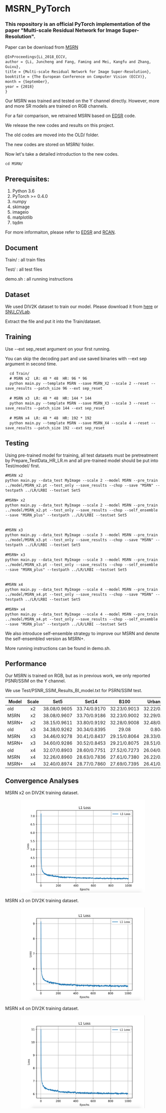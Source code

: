 # MSRN_PyTorch
### This repository is an official PyTorch implementation of the paper "Multi-scale Residual Network for Image Super-Resolution".

Paper can be download from <a href="http://openaccess.thecvf.com/content_ECCV_2018/papers/Juncheng_Li_Multi-scale_Residual_Network_ECCV_2018_paper.pdf">MSRN</a> 

```
@InProceedings{Li_2018_ECCV,
author = {Li, Juncheng and Fang, Faming and Mei, Kangfu and Zhang, Guixu},
title = {Multi-scale Residual Network for Image Super-Resolution},
booktitle = {The European Conference on Computer Vision (ECCV)},
month = {September},
year = {2018}
}
```

Our MSRN was  trained and tested on the Y channel directly.
However, more and more SR models are trained on RGB channels.

For a fair comparison, we retrained MSRN based on <a href="https://github.com/thstkdgus35/EDSR-PyTorch">EDSR</a>  code.

We release the new codes and results on this project.

The old codes are moved into the OLD/ folder.

The new codes are stored on MSRN/ folder.

Now let's take a detailed introduction to the new codes.

```
cd MSRN/
```



## Prerequisites:
1. Python 3.6
2. PyTorch >= 0.4.0
3. numpy
4. skimage
5. imageio
6. matplotlib
7. tqdm

For more informaiton, please refer to <a href="https://github.com/thstkdgus35/EDSR-PyTorch">EDSR</a> and <a href="https://github.com/yulunzhang/RCAN">RCAN</a>.



## Document
Train/             : all train files

Test/              : all test files

demo.sh        : all running instructions


## Dataset
We used DIV2K dataset to train our model. Please download it from <a href="https://data.vision.ee.ethz.ch/cvl/DIV2K/">here</a>  or  <a href="https://cv.snu.ac.kr/research/EDSR/DIV2K.tar">SNU_CVLab</a>.

Extract the file and put it into the Train/dataset.


## Training

Use --ext sep_reset argument on your first running. 

You can skip the decoding part and use saved binaries with --ext sep argument in second time.
 
```
  cd Train/
  # MSRN x2  LR: 48 * 48  HR: 96 * 96
  python main.py --template MSRN --save MSRN_X2 --scale 2 --reset --save_results --patch_size 96 --ext sep_reset
  
  # MSRN x3  LR: 48 * 48  HR: 144 * 144
  python main.py --template MSRN --save MSRN_X3 --scale 3 --reset --save_results --patch_size 144 --ext sep_reset
  
  # MSRN x4  LR: 48 * 48  HR: 192 * 192
  python main.py --template MSRN --save MSRN_X4 --scale 4 --reset --save_results --patch_size 192 --ext sep_reset

```

## Testing
Using pre-trained model for training, all test datasets must be pretreatment by  Prepare_TestData_HR_LR.m and all pre-trained model should be put into Test/model/ first.

```
#MSRN x2
python main.py --data_test MyImage --scale 2 --model MSRN --pre_train ../model/MSRN_x2.pt --test_only --save_results --chop --save "MSRN" --testpath ../LR/LRBI --testset Set5

#MSRN+ x2
python main.py --data_test MyImage --scale 2 --model MSRN --pre_train ../model/MSRN_x2.pt --test_only --save_results --chop --self_ensemble --save "MSRN_plus" --testpath ../LR/LRBI --testset Set5


#MSRN x3
python main.py --data_test MyImage --scale 3 --model MSRN --pre_train ../model/MSRN_x3.pt --test_only --save_results --chop --save "MSRN" --testpath ../LR/LRBI --testset Set5

#MSRN+ x3
python main.py --data_test MyImage --scale 3 --model MSRN --pre_train ../model/MSRN_x3.pt --test_only --save_results --chop --self_ensemble --save "MSRN_plus" --testpath ../LR/LRBI --testset Set5


#MSRN x4
python main.py --data_test MyImage --scale 4 --model MSRN --pre_train ../model/MSRN_x4.pt --test_only --save_results --chop --save "MSRN" --testpath ../LR/LRBI --testset Set5

#MSRN+ x4
python main.py --data_test MyImage --scale 4 --model MSRN --pre_train ../model/MSRN_x4.pt --test_only --save_results --chop --self_ensemble --save "MSRN_plus" --testpath ../LR/LRBI --testset Set5
```

We also introduce self-ensemble strategy to improve our MSRN and denote the self-ensembled version as MSRN+.

More running instructions can be found in demo.sh.


## Performance

Our MSRN is trained on RGB, but as in previous work, we only reported PSNR/SSIM on the Y channel.

We use  Test/PSNR_SSIM_Results_BI_model.txt for PSRN/SSIM test.


Model|Scale|Set5|Set14|B100|Urban100|Manga109
--|:--:|:--:|:--:|:--:|:--:|:--:
old       |x2|38.08/0.9605|33.74/0.9170|32.23/0.9013|32.22/0.9326|38.82/0.9868
MSRN  |x2|38.08/0.9607|33.70/0.9186|32.23/0.9002|32.29/0.9303|38.69/0.9772
MSRN+|x2|38.15/0.9611|33.80/0.9192|32.28/0.9008|32.48/0.9318|38.93/0.9778
old       |x3|34.38/0.9262|30.34/0.8395|29.08|0.8041|28.08/0.8554|33.44/0.9427
MSRN  |x3|34.46/0.9278|30.41/0.8437|29.15/0.8064|28.33/0.8561|33.67/0.9456
MSRN+|x3|34.60/0.9286|30.52/0.8453|29.21/0.8075|28.51/0.8589|33.99/0.9473
old       |x4|32.07/0.8903|28.60/0.7751|27.52/0.7273|26.04/0.7896|30.17/0.9034
MSRN  |x4|32.26/0.8960|28.63/0.7836|27.61/0.7380|26.22/0.7911|30.57/0.9103
MSRN+|x4|32.40/0.8974|28.77/0.7860|27.69/0.7395|26.41/0.7952|30.93/0.9136


## Convergence Analyses

MSRN x2 on DIV2K training dataset.

<p align="center">
<img src="images/loss_L1_x2.png" width="400px" height="300px"/>
</p>

MSRN x3 on DIV2K training dataset.

<p align="center">
<img src="images/loss_L1_x3.png" width="400px" height="300px"/> 
</p>

MSRN x4 on DIV2K training dataset.

<p align="center">
<img src="images/loss_L1_x4.png" width="400px" height="300px"/>
</p>


